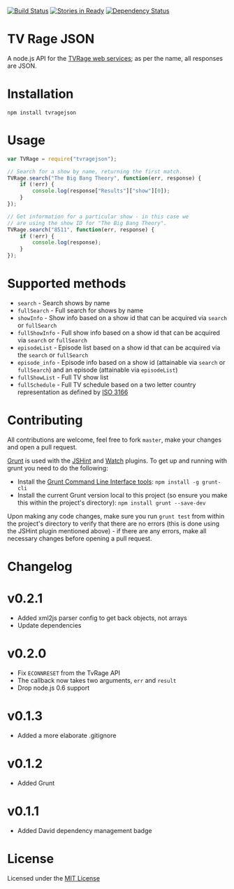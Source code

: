 [![Build Status](https://travis-ci.org/AnSavvides/tvrage-json.png)](https://travis-ci.org/AnSavvides/tvrage-json)
[![Stories in Ready](https://badge.waffle.io/AnSavvides/tvrage-json.png)](http://waffle.io/AnSavvides/tvrage-json)
[![Dependency Status](https://david-dm.org/AnSavvides/tvrage-json.png)](https://david-dm.org/AnSavvides/tvrage-json)

# TV Rage JSON

A node.js API for the [TVRage web services](http://services.tvrage.com/info.php?page=main); as per the name, all responses are JSON.

# Installation

`npm install tvragejson`

# Usage

```js
var TVRage = require("tvragejson");

// Search for a show by name, returning the first match.
TVRage.search("The Big Bang Theory", function(err, response) {
    if (!err) {
        console.log(response["Results"]["show"][0]);
    }
});

// Get information for a particular show - in this case we
// are using the show ID for "The Big Bang Theory".
TVRage.search("8511", function(err, response) {
    if (!err) {
        console.log(response);
    }
});

```

# Supported methods
* `search` - Search shows by name
* `fullSearch` - Full search for shows by name
* `showInfo` - Show info based on a show id that can be acquired via `search` or `fullSearch`
* `fullShowInfo` - Full show info based on a show id that can be acquired via `search` or `fullSearch`
* `episodeList` - Episode list based on a show id that can be acquired via the `search` or `fullSearch`
* `episode_info` - Episode info based on a show id (attainable via `search` or `fullSearch`) and an episode (attainable via `episodeList`)
* `fullShowList` - Full TV show list
* `fullSchedule` - Full TV schedule based on a two letter country representation as defined by [ISO 3166](http://www.iso.org/iso/country_codes)

# Contributing
All contributions are welcome, feel free to fork `master`, make your changes and open a pull request.

[Grunt](http://gruntjs.com/) is used with the [JSHint](https://github.com/gruntjs/grunt-contrib-jshint) and [Watch](https://github.com/gruntjs/grunt-contrib-watch) plugins.
To get up and running with grunt you need to do the following:

* Install the [Grunt Command Line Interface tools](https://github.com/gruntjs/grunt-cli):
`npm install -g grunt-cli`
* Install the current Grunt version local to this project (so ensure you make this within the project's directory):
`npm install grunt --save-dev`

Upon making any code changes, make sure you run `grunt test` from within the project's directory to verify that there are no errors (this is done using the JSHint plugin mentioned above) - if there are any errors, make all necessary changes before opening a pull request.

# Changelog

# v0.2.1
- Added xml2js parser config to get back objects, not arrays
- Update dependencies

# v0.2.0
- Fix `ECONNRESET` from the TvRage API
- The callback now takes two arguments, `err` and `result`
- Drop node.js 0.6 support

# v0.1.3
- Added a more elaborate .gitignore

# v0.1.2
- Added Grunt

# v0.1.1
- Added David dependency management badge

# License
Licensed under the [MIT License](http://opensource.org/licenses/MIT)